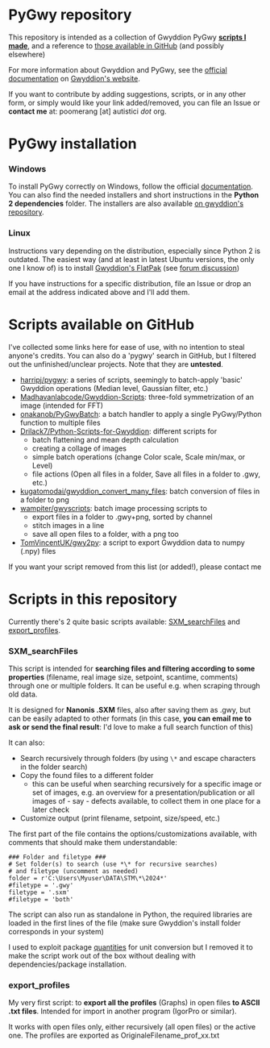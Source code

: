 # PyGwy repository

This repository is intended as a collection of Gwyddion PyGwy [**scripts I made**](#scripts-in-this-repository), and a reference to [those available in GitHub](#scripts-available-on-github) (and possibly elsewhere)

For more information about Gwyddion and PyGwy, see the [official documentation](http://gwyddion.net/documentation/user-guide-en/pygwy.html) on [Gwyddion's website](http://gwyddion.net).

If you want to contribute by adding suggestions, scripts, or in any other form, or simply would like your link added/removed, you can file an Issue or **contact me** at: poomerang [at] autistici *dot* org.


# PyGwy installation

### Windows
To install PyGwy correctly on Windows, follow the official [documentation](http://gwyddion.net/documentation/user-guide-en/installation-ms-windows.html). You can also find the needed installers and short instructions in the **Python 2 dependencies** folder. The installers are also available [on gwyddion's repository](https://sourceforge.net/projects/gwyddion/files/pygtk-win32/).

### Linux
Instructions vary depending on the distribution, especially since Python 2 is outdated.
The easiest way (and at least in latest Ubuntu versions, the only one I know of) is to install [Gwyddion's FlatPak](https://flathub.org/apps/net.gwyddion.Gwyddion) (see [forum discussion](https://sourceforge.net/p/gwyddion/discussion/pygwy/thread/24a071efea/))

 If you have instructions for a specific distribution, file an Issue or drop an email at the address indicated above and I'll add them.



# Scripts available on GitHub
I've collected some links here for ease of use, with no intention to steal anyone's credits. You can also do a 'pygwy' search in GitHub, but I filtered out the unfinished/unclear projects. Note that they are **untested**.
- [harripj/pygwy](https://github.com/harripj/pygwy): a series of scripts, seemingly to batch-apply 'basic' Gwyddion operations (Median level, Gaussian filter, etc.)
- [Madhavanlabcode/Gwyddion-Scripts](https://github.com/Madhavanlabcode/Gwyddion-Scripts): three-fold symmetrization of an image (intended for FFT)
- [onakanob/PyGwyBatch](https://github.com/onakanob/PyGwyBatch): a batch handler to apply a single PyGwy/Python function to multiple files
- [Drilack7/Python-Scripts-for-Gwyddion](https://github.com/Drilack7/Python-Scripts-for-Gwyddion): different scripts for
  - batch flattening and mean depth calculation 
  - creating a collage of images
  - simple batch operations (change Color scale, Scale min/max, or Level)
  - file actions (Open all files in a folder, Save all files in a folder to .gwy, etc.)
- [kugatomodai/gwyddion_convert_many_files](https://github.com/kugatomodai/gwyddion_convert_many_files): batch conversion of files in a folder to png
- [wampiter/gwyscripts](https://github.com/wampiter/gwyscripts): batch image processing scripts to
  - export files in a folder to .gwy+png, sorted by channel
  - stitch images in a line
  - save all open files to a folder, with a png too
- [TomVincentUK/gwy2py](https://github.com/TomVincentUK/gwy2py): a script to export Gwyddion data to numpy (.npy) files

If you want your script removed from this list (or added!), please contact me

# Scripts in this repository

Currently there's  2 quite basic scripts available: [SXM_searchFiles](#sxm_searchfiles) and [export_profiles](#export_profiles).

### SXM_searchFiles
This script is intended for **searching files and filtering according to some properties** (filename, real image size, setpoint, scantime, comments) through one or multiple folders. It can be useful e.g. when scraping through old data.

It is designed for **Nanonis .SXM** files, also after saving them as .gwy, but can be easily adapted to other formats (in this case, **you can email me to ask or send the final result**: I'd love to make a full search function of this)

It can also:
- Search recursively through folders (by using `\*` and escape characters in the folder search)
- Copy the found files to a different folder
  - this can be useful when searching recursively for a specific image or set of images, e.g. an overview for a presentation/publication or all images of - say - defects available, to collect them in one place for a later check
- Customize output (print filename, setpoint, size/speed, etc.)

The first part of the file contains the options/customizations available, with comments that should make them understandable:
```
### Folder and filetype ###
# Set folder(s) to search (use *\* for recursive searches) 
# and filetype (uncomment as needed)
folder = r'C:\Users\Myuser\DATA\STM\*\2024*'
#filetype = '.gwy' 
filetype = '.sxm' 
#filetype = 'both' 
```

The script can also run as standalone in Python, the required libraries are loaded in the first lines of the file (make sure Gwyddion's install folder corresponds in your system)

I used to exploit package [quantities](https://pypi.org/project/quantities/) for unit conversion but I removed it to make the script work out of the box without dealing with dependencies/package installation.

### export_profiles
My very first script: to **export all the profiles** (Graphs) in open files **to ASCII .txt files**. Intended for import in another program (IgorPro or similar).

It works with open files only, either recursively (all open files) or the active one. The profiles are exported as OriginaleFilename_prof_xx.txt
